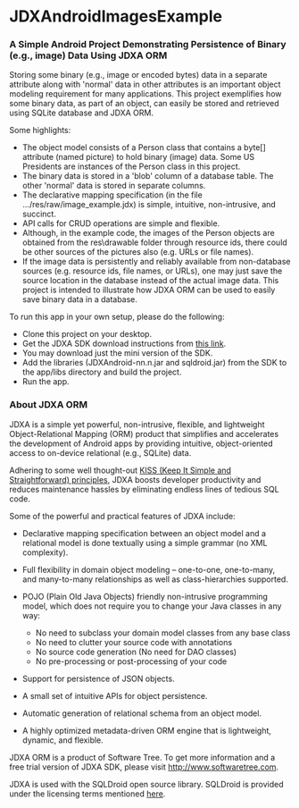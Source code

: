 ﻿# JDXAndroidImagesExample
### A Simple Android Project Demonstrating Persistence of Binary (e.g., image) Data Using JDXA ORM

Storing some binary (e.g., image or encoded bytes) data in a separate attribute along with 'normal' data in other attributes is an important object modeling requirement for many applications. This project exemplifies how some binary data, as part of an object, can easily be stored and retrieved using SQLite database and JDXA ORM. 

Some highlights:  
*	The object model consists of a Person class that contains a byte[] attribute (named picture) to hold binary (image) data. Some US Presidents are instances of the Person class in this project.
*	The binary data is stored in a 'blob' column of a database table. The other 'normal' data is stored in separate columns.
*	The declarative mapping specification (in the file .../res/raw/image_example.jdx) is simple, intuitive, non-intrusive, and succinct.  
*	API calls for CRUD operations are simple and flexible.
*	Although, in the example code, the images of the Person objects are obtained from the res\drawable folder through resource ids, there could be other sources of the pictures also (e.g. URLs or file names). 
*	If the image data is persistently and reliably available from non-database sources (e.g. resource ids, file names, or URLs), one may just save the source location in the database instead of the actual image data. This project is intended to illustrate how JDXA ORM can be used to easily save binary data in a database.

To run this app in your own setup, please do the following:
*	Clone this project on your desktop.
*	Get the JDXA SDK download instructions from [this link](http://softwaretree.com/v1/products/jdxa/download-jdxa.php).
*	You may download just the mini version of the SDK.
*	Add the libraries (JDXAndroid-nn.n.jar and sqldroid.jar) from the SDK to the app/libs directory and build the project.
*	Run the app.  

### About JDXA ORM 
JDXA is a simple yet powerful, non-intrusive, flexible, and lightweight Object-Relational Mapping (ORM) product that simplifies and accelerates the development of Android apps by providing intuitive, object-oriented access to on-device relational (e.g., SQLite) data.  

Adhering to some well thought-out [KISS (Keep It Simple and Straightforward) principles](http://softwaretree.com/v1/KISSPrinciples.html), JDXA boosts developer productivity and reduces maintenance hassles by eliminating endless lines of tedious SQL code.  

Some of the powerful and practical features of JDXA include: 
*	Declarative mapping specification between an object model and a relational model is done textually using a simple grammar (no XML complexity). 
*	Full flexibility in domain object modeling – one-to-one, one-to-many, and many-to-many relationships as well as class-hierarchies supported.
*	POJO (Plain Old Java Objects) friendly non-intrusive programming model, which does not require you to change your Java classes in any way:   

    - No need to subclass your domain model classes from any base class
    - No need to clutter your source code with annotations
    - No source code generation (No need for DAO classes)
    - No pre-processing or post-processing of your code  

*	Support for persistence of JSON objects.
*	A small set of intuitive APIs for object persistence.
*	Automatic generation of relational schema from an object model. 
*	A highly optimized metadata-driven ORM engine that is lightweight, dynamic, and flexible.   

JDXA ORM is a product of Software Tree. To get more information and a free trial version of JDXA SDK, please visit http://www.softwaretree.com.  

JDXA is used with the SQLDroid open source library. SQLDroid is provided under the licensing terms mentioned [here](https://github.com/SQLDroid/SQLDroid/blob/master/LICENSE).



